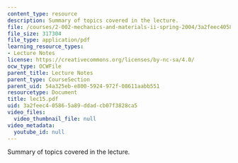 ```yaml
---
content_type: resource
description: Summary of topics covered in the lecture.
file: /courses/2-002-mechanics-and-materials-ii-spring-2004/3a2feec405865a89ddadcb07f3828ca5_lec15.pdf
file_size: 317304
file_type: application/pdf
learning_resource_types:
- Lecture Notes
license: https://creativecommons.org/licenses/by-nc-sa/4.0/
ocw_type: OCWFile
parent_title: Lecture Notes
parent_type: CourseSection
parent_uid: 54a325eb-e800-5924-972f-08611aabb551
resourcetype: Document
title: lec15.pdf
uid: 3a2feec4-0586-5a89-ddad-cb07f3828ca5
video_files:
  video_thumbnail_file: null
video_metadata:
  youtube_id: null
---
```

Summary of topics covered in the lecture.